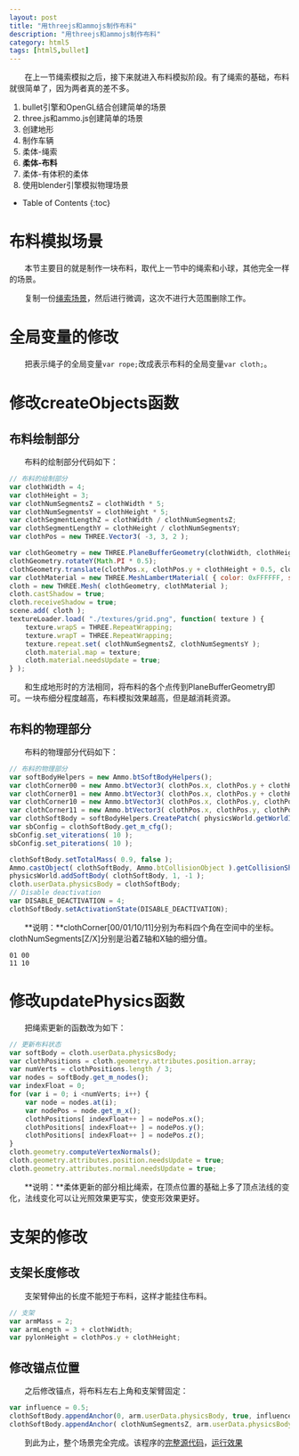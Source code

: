 ```yaml
---
layout: post
title: "用threejs和ammojs制作布料"
description: "用threejs和ammojs制作布料"
category: html5
tags: [html5,bullet]
---
```


&#160; &#160; &#160; &#160;在上一节绳索模拟之后，接下来就进入布料模拟阶段。有了绳索的基础，布料就很简单了，因为两者真的差不多。

<!-- more -->

1. bullet引擎和OpenGL结合创建简单的场景
2. three.js和ammo.js创建简单的场景
3. 创建地形
4. 制作车辆
5. 柔体-绳索
6. **柔体-布料**
7. 柔体-有体积的柔体
8. 使用blender引擎模拟物理场景

* Table of Contents
{:toc}

# 布料模拟场景

&#160; &#160; &#160; &#160;本节主要目的就是制作一块布料，取代上一节中的绳索和小球，其他完全一样的场景。

&#160; &#160; &#160; &#160;复制一份[绳索场景](https://github.com/THISISAGOODNAME/learn-ammojs/blob/master/Demo4-rope.html)，然后进行微调，这次不进行大范围删除工作。

# 全局变量的修改

&#160; &#160; &#160; &#160;把表示绳子的全局变量`var rope;`改成表示布料的全局变量`var cloth;`。

# 修改createObjects函数

## 布料绘制部分

&#160; &#160; &#160; &#160;布料的绘制部分代码如下：

```js 
// 布料的绘制部分
var clothWidth = 4;
var clothHeight = 3;
var clothNumSegmentsZ = clothWidth * 5;
var clothNumSegmentsY = clothHeight * 5;
var clothSegmentLengthZ = clothWidth / clothNumSegmentsZ;
var clothSegmentLengthY = clothHeight / clothNumSegmentsY;
var clothPos = new THREE.Vector3( -3, 3, 2 );

var clothGeometry = new THREE.PlaneBufferGeometry(clothWidth, clothHeight, clothNumSegmentsZ, clothNumSegmentsY);
clothGeometry.rotateY(Math.PI * 0.5);
clothGeometry.translate(clothPos.x, clothPos.y + clothHeight + 0.5, clothPos.x, clothWidth * 0.5);
var clothMaterial = new THREE.MeshLambertMaterial( { color: 0xFFFFFF, side: THREE.DoubleSide } );
cloth = new THREE.Mesh( clothGeometry, clothMaterial );
cloth.castShadow = true;
cloth.receiveShadow = true;
scene.add( cloth );
textureLoader.load( "./textures/grid.png", function( texture ) {
    texture.wrapS = THREE.RepeatWrapping;
    texture.wrapT = THREE.RepeatWrapping;
    texture.repeat.set( clothNumSegmentsZ, clothNumSegmentsY );
    cloth.material.map = texture;
    cloth.material.needsUpdate = true;
} );
```

&#160; &#160; &#160; &#160;和生成地形时的方法相同，将布料的各个点传到PlaneBufferGeometry即可。一块布细分程度越高，布料模拟效果越高，但是越消耗资源。

## 布料的物理部分

&#160; &#160; &#160; &#160;布料的物理部分代码如下：

```js
// 布料的物理部分
var softBodyHelpers = new Ammo.btSoftBodyHelpers();
var clothCorner00 = new Ammo.btVector3( clothPos.x, clothPos.y + clothHeight, clothPos.z );
var clothCorner01 = new Ammo.btVector3( clothPos.x, clothPos.y + clothHeight, clothPos.z - clothWidth );
var clothCorner10 = new Ammo.btVector3( clothPos.x, clothPos.y, clothPos.z );
var clothCorner11 = new Ammo.btVector3( clothPos.x, clothPos.y, clothPos.z - clothWidth );
var clothSoftBody = softBodyHelpers.CreatePatch( physicsWorld.getWorldInfo(), clothCorner00, clothCorner01, clothCorner10, clothCorner11, clothNumSegmentsZ + 1, clothNumSegmentsY + 1, 0, true );
var sbConfig = clothSoftBody.get_m_cfg();
sbConfig.set_viterations( 10 );
sbConfig.set_piterations( 10 );

clothSoftBody.setTotalMass( 0.9, false );
Ammo.castObject( clothSoftBody, Ammo.btCollisionObject ).getCollisionShape().setMargin( margin * 3 );
physicsWorld.addSoftBody( clothSoftBody, 1, -1 );
cloth.userData.physicsBody = clothSoftBody;
// Disable deactivation
var DISABLE_DEACTIVATION = 4;
clothSoftBody.setActivationState(DISABLE_DEACTIVATION);
```

&#160; &#160; &#160; &#160;**说明：**clothCorner[00/01/10/11]分别为布料四个角在空间中的坐标。clothNumSegments[Z/X]分别是沿着Z轴和X轴的细分值。

```
01 00
11 10
```

# 修改updatePhysics函数

&#160; &#160; &#160; &#160;把绳索更新的函数改为如下：

```js
// 更新布料状态
var softBody = cloth.userData.physicsBody;
var clothPositions = cloth.geometry.attributes.position.array;
var numVerts = clothPositions.length / 3;
var nodes = softBody.get_m_nodes();
var indexFloat = 0;
for (var i = 0; i <numVerts; i++) {
    var node = nodes.at(i);
    var nodePos = node.get_m_x();
    clothPositions[ indexFloat++ ] = nodePos.x();
    clothPositions[ indexFloat++ ] = nodePos.y();
    clothPositions[ indexFloat++ ] = nodePos.z();
}
cloth.geometry.computeVertexNormals();
cloth.geometry.attributes.position.needsUpdate = true;
cloth.geometry.attributes.normal.needsUpdate = true;
```

&#160; &#160; &#160; &#160;**说明：**柔体更新的部分相比绳索，在顶点位置的基础上多了顶点法线的变化，法线变化可以让光照效果更写实，使变形效果更好。

# 支架的修改

## 支架长度修改

&#160; &#160; &#160; &#160;支架臂伸出的长度不能短于布料，这样才能挂住布料。

```js
// 支架
var armMass = 2;
var armLength = 3 + clothWidth;
var pylonHeight = clothPos.y + clothHeight;
```

## 修改锚点位置

&#160; &#160; &#160; &#160;之后修改锚点，将布料左右上角和支架臂固定：

```js
var influence = 0.5;
clothSoftBody.appendAnchor(0, arm.userData.physicsBody, true, influence);
clothSoftBody.appendAnchor( clothNumSegmentsZ, arm.userData.physicsBody, true, influence );
```

&#160; &#160; &#160; &#160;到此为止，整个场景完全完成。该程序的[完整源代码](https://github.com/THISISAGOODNAME/learn-ammojs/blob/master/Demo5-cloth.html)，[运行效果](http://aicdg.com/learn-ammojs/Demo5-cloth.html)